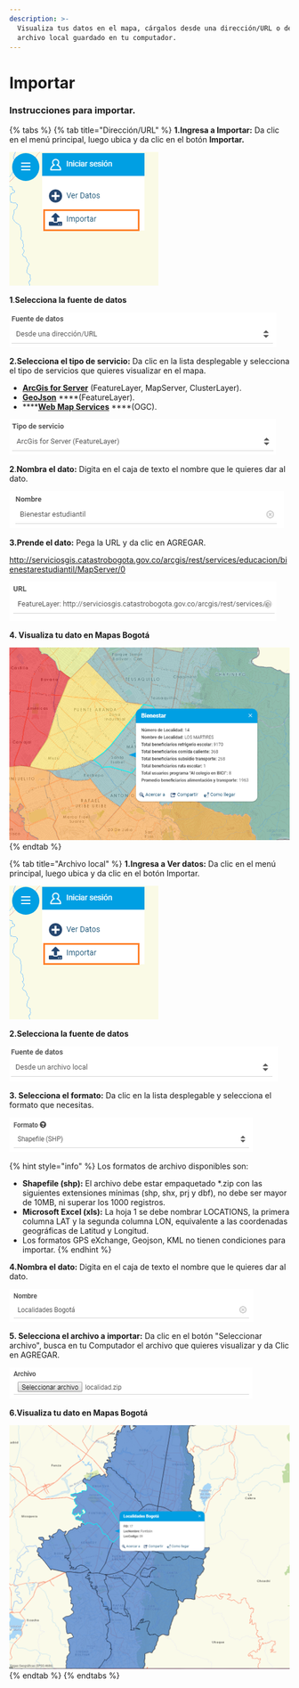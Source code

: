```yaml
---
description: >-
  Visualiza tus datos en el mapa, cárgalos desde una dirección/URL o desde un
  archivo local guardado en tu computador.
---
```


# Importar

###                                              Instrucciones para  importar.

{% tabs %}
{% tab title="Dirección/URL" %}
**1.Ingresa a Importar:** Da clic en el menú principal, luego ubica y da clic en el botón **Importar.**

![](.gitbook/assets/image%20%28195%29.png)

**1**.**Selecciona la fuente de datos**

![](.gitbook/assets/image%20%28146%29.png)

**2.Selecciona el tipo de servicio:** Da clic en la lista desplegable y selecciona el tipo de servicios que quieres visualizar en el mapa. 

*  [**ArcGis for Server**](http://enterprise.arcgis.com/es/server/latest/get-started/windows/what-is-arcgis-for-server-.htm) \(FeatureLayer, MapServer, ClusterLayer\).
*  [**GeoJson**](http://geojson.org/) ****\(FeatureLayer\).
*  ****[**Web Map Services**](http://www.opengeospatial.org/standards/wms) ****\(OGC\).

![](.gitbook/assets/image%20%2839%29.png)

**2**.**Nombra el dato:** Digita en el caja de texto el nombre que le quieres dar al dato.

![](.gitbook/assets/image%20%2882%29.png)

**3.Prende el dato:** Pega la URL y da clic en AGREGAR.

http://serviciosgis.catastrobogota.gov.co/arcgis/rest/services/educacion/bienestarestudiantil/MapServer/0

![](.gitbook/assets/image%20%28170%29.png)

**4. Visualiza tu dato en Mapas Bogotá**

![](.gitbook/assets/image%20%28136%29.png)
{% endtab %}

{% tab title="Archivo local" %}
**1.Ingresa a Ver datos:** Da clic en el menú principal, luego ubica y da clic en el botón Importar.

![](.gitbook/assets/image%20%28101%29.png)

**2.Selecciona la fuente de datos**

![](.gitbook/assets/image%20%28157%29.png)

**3. Selecciona el formato:** Da clic en la lista desplegable y selecciona el formato que necesitas.

![](.gitbook/assets/image%20%28235%29.png)

{% hint style="info" %}
Los formatos de archivo disponibles son:

* **Shapefile \(shp\):** El archivo debe estar empaquetado \*.zip con las siguientes extensiones mínimas \(shp, shx, prj y dbf\), no debe ser mayor de 10MB, ni superar los 1000 registros.
* **Microsoft Excel \(xls\):**  La hoja 1 se debe nombrar LOCATIONS, la primera columna LAT y la segunda columna LON, equivalente a las coordenadas geográficas de Latitud y Longitud.
* Los formatos GPS eXchange, Geojson, KML no tienen condiciones para importar.
{% endhint %}

**4.Nombra el dato:** Digita en el caja de texto el nombre que le quieres dar al dato.

![](.gitbook/assets/image%20%2841%29.png)

**5. Selecciona el archivo a importar:** Da clic en el botón "Seleccionar archivo", busca en tu Computador el archivo que quieres visualizar y da Clic en AGREGAR.

![](.gitbook/assets/image%20%28169%29.png)

**6.Visualiza tu dato en Mapas Bogotá**

![](.gitbook/assets/image%20%2852%29.png)
{% endtab %}
{% endtabs %}

### 



